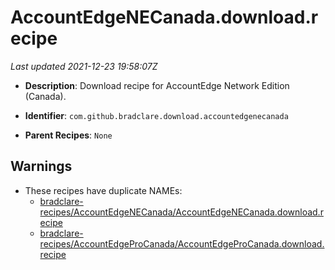 # AccountEdgeNECanada.download.recipe

_Last updated 2021-12-23 19:58:07Z_

- **Description**: Download recipe for AccountEdge Network Edition (Canada).

- **Identifier**: `com.github.bradclare.download.accountedgenecanada`

- **Parent Recipes**: `None`

## Warnings

- These recipes have duplicate NAMEs:
    - [bradclare-recipes/AccountEdgeNECanada/AccountEdgeNECanada.download.recipe](/autopkg-dupe-tracker/bradclare-recipes/AccountEdgeNECanada/AccountEdgeNECanada.download.recipe)
    - [bradclare-recipes/AccountEdgeProCanada/AccountEdgeProCanada.download.recipe](/autopkg-dupe-tracker/bradclare-recipes/AccountEdgeProCanada/AccountEdgeProCanada.download.recipe)